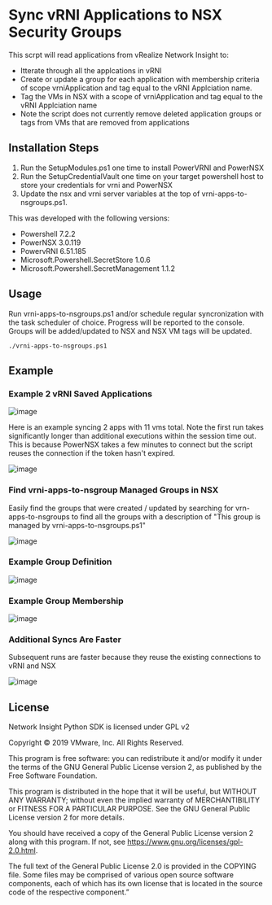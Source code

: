 # Sync vRNI Applications to NSX Security Groups

This scrpt will read applications from vRealize Network Insight to:
- Itterate through all the applcations in vRNI
- Create or update a group for each application with membership criteria of scope vrniApplication and tag equal to the vRNI Applciation name.
- Tag the VMs in NSX with a scope of vrniApplication and tag equal to the vRNI Applciation name
- Note the script does not currently remove deleted application groups or tags from VMs that are removed from applications

## Installation Steps

1. Run the SetupModules.ps1 one time to install PowerVRNI and PowerNSX
2. Run the SetupCredentialVault one time on your target powershell host to store your credentials for vrni and PowerNSX
3. Update the nsx and vrni server variables at the top of vrni-apps-to-nsgroups.ps1. 

This was developed with the following versions:
- Powershell 7.2.2
- PowerNSX 3.0.119
- PowervRNI 6.51.185
- Microsoft.Powershell.SecretStore 1.0.6
- Microsoft.Powershell.SecretManagement 1.1.2

## Usage
Run vrni-apps-to-nsgroups.ps1 and/or schedule regular syncronization with the task scheduler of choice. Progress will be reported to the console.  Groups will be added/updated to NSX and NSX VM tags will be updated.

```
./vrni-apps-to-nsgroups.ps1
```

## Example

### Example 2 vRNI Saved Applications

![image](https://user-images.githubusercontent.com/11322247/164509226-0b31b955-1ccf-44cb-b365-a8e818a57eda.png)

Here is an example syncing 2 apps with 11 vms total.  Note the first run takes significantly longer than additional executions within the session time out.  This is because PowerNSX takes a few minutes to connect but the script reuses the connection if the token hasn't expired.

![image](https://user-images.githubusercontent.com/11322247/164519225-8eb84770-cada-4eee-9f21-f29397c9e1c1.png)

### Find vrni-apps-to-nsgroup Managed Groups in NSX

Easily find the groups that were created / updated by searching for vrn-apps-to-nsgroups to find all the groups with a description of "This group is managed by vrni-apps-to-nsgroups.ps1"

![image](https://user-images.githubusercontent.com/11322247/164509328-d54312e8-c4d8-4909-9b57-a9f8e71f3780.png)

### Example Group Definition

![image](https://user-images.githubusercontent.com/11322247/164510034-80f6acb3-403a-4ea8-83bf-bb8c6a560e95.png)

### Example Group Membership

![image](https://user-images.githubusercontent.com/11322247/164509588-a02034ed-b409-4973-ad17-14dc138b9b70.png)

### Additional Syncs Are Faster
Subsequent runs are faster because they reuse the existing connections to vRNI and NSX

![image](https://user-images.githubusercontent.com/11322247/164519443-f607dbf5-4075-4ad2-9a0a-1320d177e0b2.png)

## License

Network Insight Python SDK is licensed under GPL v2

Copyright © 2019 VMware, Inc. All Rights Reserved.

This program is free software: you can redistribute it and/or modify it under the terms of the GNU General Public License version 2, as published by the Free Software Foundation.

This program is distributed in the hope that it will be useful, but WITHOUT ANY WARRANTY; without even the implied warranty of MERCHANTIBILITY or FITNESS FOR A PARTICULAR PURPOSE. See the GNU General Public License version 2 for more details.

You should have received a copy of the General Public License version 2 along with this program. If not, see https://www.gnu.org/licenses/gpl-2.0.html.

The full text of the General Public License 2.0 is provided in the COPYING file. Some files may be comprised of various open source software components, each of which has its own license that is located in the source code of the respective component.”
